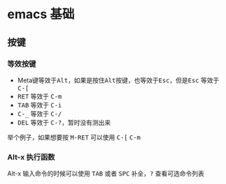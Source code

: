 # emacs 基础

## 按键

### 等效按键

- Meta键等效于<kbd>Alt</kbd>，如果是按住<kbd>Alt</kbd>按键，也等效于<kbd>Esc</kbd>，但是<kbd>Esc</kbd> 等效于 <kbd>C-[</kbd>
- <kbd>RET</kbd> 等效于 <kbd>C-m</kbd>
- <kbd>TAB</kbd> 等效于 <kbd>C-i</kbd>
- <kbd>C-\_</kbd> 等效于 <kbd>C-/</kbd>
- <kbd>DEL</kbd> 等效于 <kbd>C-?</kbd>，暂时没有测出来

举个例子，如果想要按 <kbd>M-RET</kbd> 可以使用 <kbd>C-[</kbd> <kbd>C-m</kbd>

### Alt-x 执行函数

Alt-x 输入命令的时候可以使用 <kbd>TAB</kbd> 或者 <kbd>SPC</kbd> 补全，<kbd>?</kbd> 查看可选命令列表
